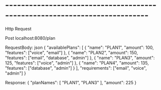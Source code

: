 
# -------------------------------------------------------------------------- #

Http Request

Post
localhost:8080/plan

RequestBody: json
{
    "availablePlans": [
        {
            "name": "PLAN1",
            "amount": 100,
            "features": ["voice", "email"]
        },
        {
            "name": "PLAN2",
            "amount": 150,
            "features": ["email", "database", "admin"]
        },
        {
            "name": "PLAN3",
            "amount": 125,
            "features": ["voice", "admin"]
        },
        {
            "name": "PLAN4",
            "amount": 135,
            "features": ["database", "admin"]
        }
    ],
    "requirements": ["email", "voice", "admin"]
}

Response:
{
    "planNames": [
        "PLAN1",
        "PLAN3"
    ],
    "amount": 225
}